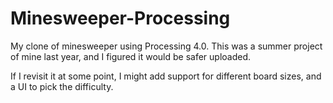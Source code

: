 # Minesweeper-Processing

My clone of minesweeper using Processing 4.0. This was a summer project of mine last year, and I figured it would be safer uploaded.

If I revisit it at some point, I might add support for different board sizes, and a UI to pick the difficulty.

